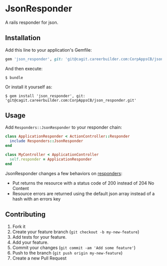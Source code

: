 # JsonResponder

A rails responder for json.

## Installation

Add this line to your application's Gemfile:

```ruby
gem 'json_responder', git: 'git@cagit.careerbuilder.com:CorpAppsCB/json_responder.git'
```

And then execute:

    $ bundle

Or install it yourself as:

    $ gem install 'json_responder', git: 'git@cagit.careerbuilder.com:CorpAppsCB/json_responder.git'

## Usage

Add `Responders::JsonResponder` to your responder chain:

```ruby
class ApplicationResponder < ActionController::Responder
  include Responders::JsonResponder
end

class MyController < ApplicationController
  self.responder = ApplicationResponder
end
```

JsonResponder changes a few behaviors on [responders](https://github.com/plataformatec/responders):

- Put returns the resource with a status code of 200 instead of 204 No Content
- Resource errors are returned using the default json array instead of a hash with an errors key

## Contributing

1. Fork it
2. Create your feature branch (`git checkout -b my-new-feature`)
3. Add tests for your feature.
4. Add your feature.
5. Commit your changes (`git commit -am 'Add some feature'`)
6. Push to the branch (`git push origin my-new-feature`)
7. Create a new Pull Request
